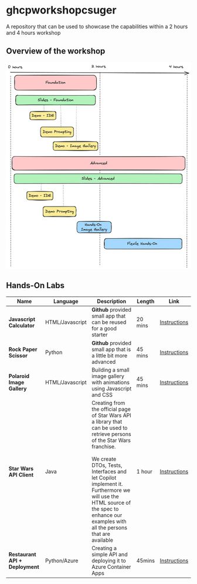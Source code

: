 # ghcpworkshopcsuger

A repository that can be used to showcase the capabilities within a 2 hours and 4 hours workshop

## Overview of the workshop

![](images/Workshop_Overview.png)

## Hands-On Labs


| Name                       | Language        | Description                                                                                                                                                                                                                                                                                                                 | Length  | Link                                                                                                |
| ---------------------------- | ----------------- | ----------------------------------------------------------------------------------------------------------------------------------------------------------------------------------------------------------------------------------------------------------------------------------------------------------------------------- | --------- | ----------------------------------------------------------------------------------------------------- |
| **Javascript Calculator**  | HTML/Javascript | **Github** provided small app that can be reused for a good starter                                                                                                                                                                                                                                                         | 20 mins | [Instructions](https://github.com/ps-copilot-sandbox/javascript-calculator-demo)                    |
| **Rock Paper Scissor**     | Python          | **Github** provided small app that is a little bit more advanced                                                                                                                                                                                                                                                            | 45 mins | [Instructions](https://github.com/copilot-workshops/copilot-rock-paper-scissors?tab=readme-ov-file) |
| **Polaroid Image Gallery** | HTML/Javascript | Building a small image gallery with animations using Javascript and CSS                                                                                                                                                                                                                                                     | 45 mins | [Instructions](hands-on/html/gallery/instructions.md)                                               |
| **Star Wars API Client**   | Java            | Creating from the official page of Star Wars API a library that can be used to retrieve persons of the Star Wars franchise.<br /><br /> We create DTOs, Tests, Interfaces and let Copilot implement it. Furthermore we will use the HTML source of the spec to enhance our examples with all the persons that are available | 1 hour  | [Instructions](hands-on/java/starwarsapi/instructions.md)                                           |
| **Restaurant API + Deployment** | Python/Azure | Creating a simple API and deploying it to Azure Container Apps | 45mins | [Instructions](https://github.com/devndive/coding-with-gh-copilot/blob/main/README.md)
